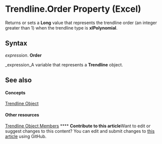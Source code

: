 
# Trendline.Order Property (Excel)

Returns or sets a  **Long** value that represents the trendline order (an integer greater than 1) when the trendline type is **xlPolynomial**.


## Syntax

 _expression_. **Order**

 _expression_A variable that represents a  **Trendline** object.


## See also


#### Concepts


 [Trendline Object](5c04b065-57f4-a059-7c22-50612bd727ea.md)
#### Other resources


 [Trendline Object Members](b63cecc4-6151-f66c-8d73-9f66850046b1.md)
****   **Contribute to this article**Want to edit or suggest changes to this content? You can edit and submit changes to  [this article](https://github.com/jhershey00/VBA_Excel_Test/OpenXMLCon/articles/7c7db73c-2351-fb1d-a24f-854d99ed7756.md) using GitHub.


